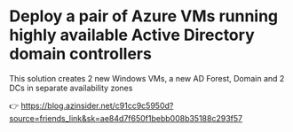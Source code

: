 # Deploy a pair of Azure VMs running highly available Active Directory domain controllers

This solution creates 2 new Windows VMs, a new AD Forest, Domain and 2 DCs in separate availability zones

👉 https://blog.azinsider.net/c91cc9c5950d?source=friends_link&sk=ae84d7f650f1bebb008b35188c293f57
